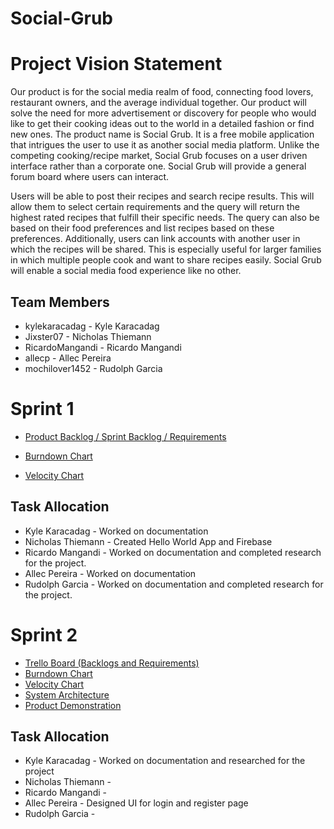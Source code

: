 # Social-Grub

# Project Vision Statement

Our product is for the social media realm of food, connecting food lovers, restaurant owners, and the average individual together. Our product will solve the need for more advertisement or discovery for people who would like to get their cooking ideas out to the world in a detailed fashion or find new ones. The product name is Social Grub. It is a free mobile application that intrigues the user to use it as another social media platform. Unlike the competing cooking/recipe market, Social Grub focuses on a user driven interface rather than a corporate one. Social Grub will provide a general forum board where users can interact.

Users will be able to post their recipes and search recipe results. This will allow them to select certain requirements and the query will return the highest rated recipes that fulfill their specific needs. The query can also be based on their food preferences and list recipes based on these preferences. Additionally, users can link accounts with another user in which the recipes will be shared. This is especially useful for larger families in which multiple people cook and want to share recipes easily. Social Grub will enable a social media food experience like no other. 

## Team Members
* kylekaracadag - Kyle Karacadag
* Jixster07 - Nicholas Thiemann
* RicardoMangandi - Ricardo Mangandi
* allecp - Allec Pereira
* mochilover1452 - Rudolph Garcia

# Sprint 1
* [Product Backlog / Sprint Backlog / Requirements](https://trello.com/b/08WbAgdr/social-grub)

* [Burndown Chart](https://docs.google.com/spreadsheets/d/e/2PACX-1vQ25FpSl4v-ElIgSLfLX2Dgk2LPNacqzJ9RUFu8GJMSpDq3CZ9gkmP5fa5fI51KvyllzgD45xUFu6eB/pubchart?oid=1725909335&format=interactive)

* [Velocity Chart](https://docs.google.com/spreadsheets/d/e/2PACX-1vQkWsc8JReQQ-xzByQGBkx_F-xLm6B3c5SysSs-EmDRi_49yQxRQ9Bl6ErLmIdnV6WFs4mOYTOFZjI6/pubchart?oid=594171331&format=interactive)

## Task Allocation
* Kyle Karacadag - Worked on documentation
* Nicholas Thiemann - Created Hello World App and Firebase
* Ricardo Mangandi - Worked on documentation and completed research for the project.
* Allec Pereira - Worked on documentation
* Rudolph Garcia - Worked on documentation and completed research for the project.

# Sprint 2
* [Trello Board (Backlogs and Requirements)](https://trello.com/b/08WbAgdr/social-grub)
* [Burndown Chart](https://docs.google.com/spreadsheets/d/e/2PACX-1vQ25FpSl4v-ElIgSLfLX2Dgk2LPNacqzJ9RUFu8GJMSpDq3CZ9gkmP5fa5fI51KvyllzgD45xUFu6eB/pubchart?oid=1725909335&format=interactive)
* [Velocity Chart](https://docs.google.com/spreadsheets/d/e/2PACX-1vQkWsc8JReQQ-xzByQGBkx_F-xLm6B3c5SysSs-EmDRi_49yQxRQ9Bl6ErLmIdnV6WFs4mOYTOFZjI6/pubchart?oid=594171331&format=interactive)
* [System Architecture](https://github.com/Jixster07/Social-Grub/blob/master/System%20Architecture.md)
* [Product Demonstration](https://youtu.be/CQyXEk4xvY4)

## Task Allocation
* Kyle Karacadag - Worked on documentation and researched for the project
* Nicholas Thiemann - 
* Ricardo Mangandi - 
* Allec Pereira - Designed UI for login and register page
* Rudolph Garcia - 
